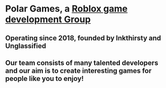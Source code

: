 # Polar Games, a [Roblox game development Group](https://www.roblox.com/groups/2636802/Polar-Games)

## Operating since 2018, founded by Inkthirsty and Unglassified
## Our team consists of many talented developers and our aim is to create interesting games for people like you to enjoy!
